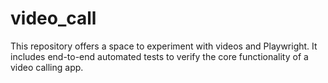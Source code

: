 # video_call
This repository offers a space to experiment with videos and Playwright. It includes end-to-end automated tests to verify the core functionality of a video calling app.
